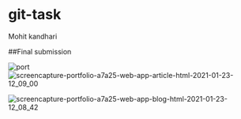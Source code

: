 # git-task

Mohit kandhari


##Final submission

![port](https://user-images.githubusercontent.com/65109464/105571280-dcfba180-5d74-11eb-8012-a69bcad903b8.png)
![screencapture-portfolio-a7a25-web-app-article-html-2021-01-23-12_09_00](https://user-images.githubusercontent.com/65109464/105571284-e08f2880-5d74-11eb-812f-2863e9582b2e.png)




![screencapture-portfolio-a7a25-web-app-blog-html-2021-01-23-12_08_42](https://user-images.githubusercontent.com/65109464/105571293-f3a1f880-5d74-11eb-84e6-ea9169011af0.png)
